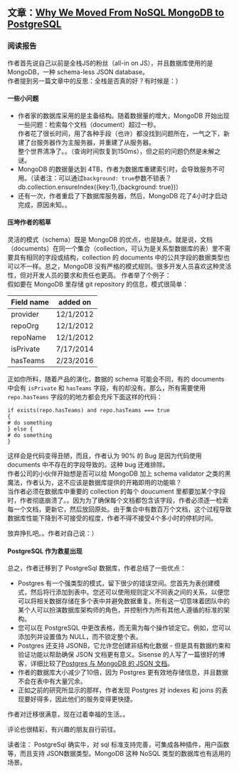 ## 文章：[Why We Moved From NoSQL MongoDB to PostgreSQL](https://dzone.com/articles/why-we-moved-from-nosql-mongodb-to-postgresql)

### 阅读报告

作者首先说自己以前是全栈JS的粉丝（all-in on JS），并且数据库使用的是 MongoDB，一种 schema-less JSON database。  
作者提到另一篇文章中的反思：全栈是否真的好？有时候是：）  

#### 一些小问题
* 作者家的数据库采用的是主备结构。随着数据量的增大，MongoDB 开始出现一些问题：检索每个文档（document）超过一秒。  
作者花了很长时间，用了各种手段（也许）都没找到问题所在，一气之下，新建了台服务器作为主服务器，并重建了从服务器。  
整个世界清净了。。（查询时间恢复到150ms），但之前的问题仍然是未解之谜。  
* MongoDB 的数据量达到 4TB，作者为数据库重建索引时，会导致服务不可用。（读者注：可以通过`background: true`参数不锁表？db.collection.ensureIndex({key:1},{background: true})）  
* 还有一次，作者重启了下数据库服务器，然后，MongoDB 花了4小时才启动完成，原因未知。。  

#### 压垮作者的稻草
灵活的模式（schema）既是 MongoDB 的优点，也是缺点。就是说，文档（documents）在同一个集合（collection，可认为是关系型数据库的表）里不需要具有相同的字段或结构，collection 的 documents 中的公共字段的数据类型也可以不一样。总之，MongoDB 没有严格的模式规则。很多开发人员喜欢这种灵活性，但对开发人员的要求和责任也更高。
作者举了个例子：  
假如要在 MongoDB 里存储 git repository 的信息，模式很简单：

|     Field name     | added on | 
| ------------------ | -------- | 
| provider	| 12/1/2012 |
| repoOrg	  | 12/1/2012 |
| repoName	| 12/1/2012 |
| isPrivate	| 7/17/2014 |
| hasTeams	| 2/23/2016 |


正如你所料，随着产品的演化，数据的 schema 可能会不同，有的 documents 中会有 `isPrivate` 和 `hasTeams` 字段，有的却没有。那么，所有需要使用 `repo.hasTeams` 字段的的地方都会充斥下面这样的代码：
```
if exists(repo.hasTeams) and repo.hasTeams === true
{
# do something
} else {
# do something
}
```
这样会是代码变得丑陋，而且，作者认为 90% 的 Bug 是因为代码使用 documents 中不存在的字段导致的。这种 bug 还难排除。  
作者公司的小伙伴开始想是否可以给 MongoDB 加上 schema validator 之类的黑魔法，作者认为，这不应该是数据库提供的开箱即用的功能嘛？  
当作者必须在数据库中重要的 collection 的每个 doucument 里都要加某个字段时，作者彻底崩溃了。。因为为了确保每个文档都包含该字段，作者必须逐一检索每一个文档，更新它，然后放回原处。由于集合中有数百万个文档，这个过程导致数据库性能下降到不可接受的程度，作者不得不接受4个多小时的停机时间。

放弃挣扎吧。。作者对自己说：）

#### PostgreSQL 作为救星出现
总之，作者迁移到了 PostgreSql 数据库，作者总结了一些优点：

* Postgres 有一个强类型的模式，留下很少的错误空间。您首先为表创建模式，然后将行添加到表中。您还可以使用规则定义不同表之间的关系，以便您可以将相关数据存储在多个表中并避免数据重复。所有这一切意味着团队中的某个人可以扮演数据库架构师的角色，并控制作为所有其他人遵循的标准的架构。
* 您可以在 PostgreSQL 中更改表格，而无需为每个操作锁定它。例如，您可以添加列并设置值为 NULL，而不锁定整个表。
* Postgres 还支持 JSONB，它允许您创建非结构化数据 - 但是具有数据约束和验证功能以帮助确保 JSON 文档更有意义。Sisense 的人写了一篇很好的博客，详细比较了[Postgres 与 MongoDB 的 JSON 文档](https://www.sisense.com/blog/postgres-vs-mongodb-for-storing-json-data/)。
* 作者的数据库大小减少了10倍，因为 Postgres 更有效地存储信息，并且数据不会在表中有大量冗余。
* 正如之前的研究所显示的那样，作者发现 Postgres 对 indexes 和 joins 的表现要好得多，因此他们的服务变得更快捷。

作者对迁移很满意，现在过着幸福的生活。。

评论也很精彩，有兴趣的朋友自行前往。

读者注： PostgreSql 确实牛，对 sql 标准支持完善，可集成各种插件，用户函数等，而且支持 JSON数据类型。MongoDB 这种 NoSQL 类型的数据库也有适用的场景。
